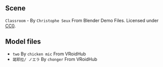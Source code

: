 

## Scene

`Classroom` - By `Christophe Seux` From Blender Demo Files. Licensed under [CC0](https://creativecommons.org/publicdomain/zero/1.0/).

## Model files

 - `two` By `chicken mic` From VRoidHub
 - `諾耶拉/ ノエラ` By `chonger` From VRoidHub
